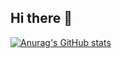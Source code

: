 ## Hi there 👋
[![Anurag's GitHub stats](https://github-readme-stats.vercel.app/apiAdhamMazen=anuraghazra)](https://github.com/anuraghazra/github-readme-stats)
